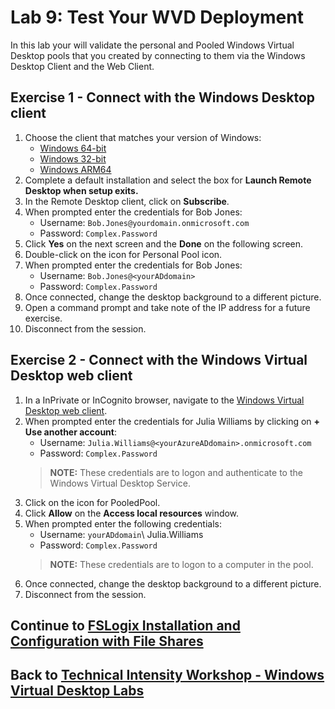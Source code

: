 # Lab 9: Test Your WVD Deployment

In this lab your will validate the personal and Pooled Windows Virtual Desktop pools that you created by connecting to them via the Windows Desktop Client and the Web Client.

## Exercise 1 - Connect with the Windows Desktop client

1. Choose the client that matches your version of Windows:
    * [Windows 64-bit](https://go.microsoft.com/fwlink/?linkid=2068602)
    * [Windows 32-bit](https://go.microsoft.com/fwlink/?linkid=2098960)
    * [Windows ARM64](https://go.microsoft.com/fwlink/?linkid=2098961)
2. Complete a default installation and select the box for **Launch Remote Desktop when setup exits.**
3. In the Remote Desktop client, click on **Subscribe**.
4. When prompted enter the credentials for Bob Jones:
    * Username: `Bob.Jones@yourdomain.onmicrosoft.com`
    * Password: `Complex.Password`
5. Click **Yes** on the next screen and the **Done** on the following screen.
6. Double-click on the icon for Personal Pool icon.
7. When prompted enter the credentials for Bob Jones:
    * Username: `Bob.Jones@<yourADdomain>`
    * Password: `Complex.Password`
8. Once connected, change the desktop background to a different picture.
9. Open a command prompt and take note of the IP address for a future exercise.
10. Disconnect from the session.

## Exercise 2 - Connect with the Windows Virtual Desktop web client

1. In a InPrivate or InCognito browser, navigate to the [Windows Virtual Desktop web client](https://rdweb.wvd.microsoft.com/webclient).
2. When prompted enter the credentials for Julia Williams by clicking on **+ Use another account**:
    * Username: `Julia.Williams@<yourAzureADdomain>.onmicrosoft.com`
    * Password: `Complex.Password`
    > **NOTE:** These credentials are to logon and authenticate to the Windows Virtual Desktop Service.
3. Click on the icon for PooledPool.
4. Click **Allow** on the **Access local resources** window.
5. When prompted enter the following credentials:
    * Username: `yourADdomain`\ Julia.Williams
    * Password: `Complex.Password`
    > **NOTE:** These credentials are to logon to a computer in the pool.  
6. Once connected, change the desktop background to a different picture.
7. Disconnect from the session.

## Continue to [FSLogix Installation and Configuration with File Shares](../Optimize/Optimize-FSLogix-Installation-and-Configuration)

## Back to [Technical Intensity Workshop - Windows Virtual Desktop Labs](../index.md)
